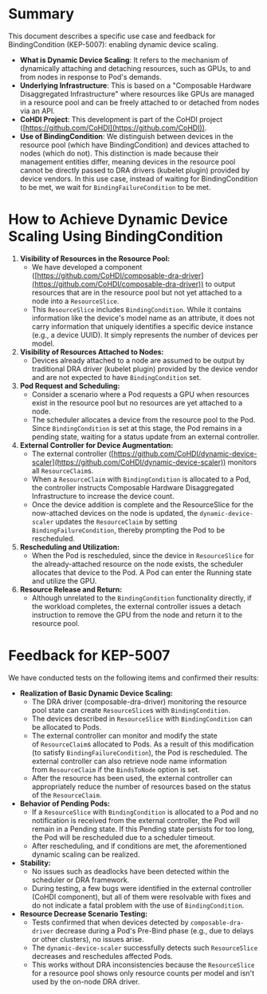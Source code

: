 
# Summary

This document describes a specific use case and feedback for BindingCondition (KEP-5007): enabling dynamic device scaling.

- **What is Dynamic Device Scaling**: It refers to the mechanism of dynamically attaching and detaching resources, such as GPUs, to and from nodes in response to Pod's demands.
- **Underlying Infrastructure**: This is based on a "Composable Hardware Disaggregated Infrastructure" where resources like GPUs are managed in a resource pool and can be freely attached to or detached from nodes via an API.
- **CoHDI Project**: This development is part of the CoHDI project ([https://github.com/CoHDI](https://github.com/CoHDI)).
- **Use of BindingCondition**: We distinguish between devices in the resource pool (which have BindingCondition) and devices attached to nodes (which do not). This distinction is made because their management entities differ, meaning devices in the resource pool cannot be directly passed to DRA drivers (kubelet plugin) provided by device vendors. In this use case, instead of waiting for BindingCondition to be met, we wait for `BindingFailureCondition` to be met.

# How to Achieve Dynamic Device Scaling Using BindingCondition
1. **Visibility of Resources in the Resource Pool:**
	- We have developed a component ([https://github.com/CoHDI/composable-dra-driver](https://github.com/CoHDI/composable-dra-driver)) to output resources that are in the resource pool but not yet attached to a node into a `ResourceSlice`.
	- This `ResourceSlice` includes `BindingCondition`. While it contains information like the device's model name as an attribute, it does not carry information that uniquely identifies a specific device instance (e.g., a device UUID). It simply represents the number of devices per model.
2. **Visibility of Resources Attached to Nodes:**
	- Devices already attached to a node are assumed to be output by traditional DRA driver (kubelet plugin) provided by the device vendor and are not expected to have `BindingCondition` set.
3. **Pod Request and Scheduling:**
	- Consider a scenario where a Pod requests a GPU when resources exist in the resource pool but no resources are yet attached to a node.
	- The scheduler allocates a device from the resource pool to the Pod. Since `BindingCondition` is set at this stage, the Pod remains in a pending state, waiting for a status update from an external controller.
4. **External Controller for Device Augmentation:**
	- The external controller ([https://github.com/CoHDI/dynamic-device-scaler](https://github.com/CoHDI/dynamic-device-scaler)) monitors all `ResourceClaim`s.
	- When a `ResourceClaim` with `BindingCondition` is allocated to a Pod, the controller instructs Composable Hardware Disaggregated Infrastructure to increase the device count.
	- Once the device addition is complete and the ResourceSlice for the now-attached devices on the node is updated, the `dynamic-device-scaler` updates the `ResourceClaim` by setting `BindingFailureCondition`, thereby prompting the Pod to be rescheduled.
5. **Rescheduling and Utilization:**
	- When the Pod is rescheduled, since the device in `ResourceSlice` for the already-attached resource on the node exists, the scheduler allocates that device to the Pod. A Pod can enter the Running state and utilize the GPU.
6. **Resource Release and Return:**
	- Although unrelated to the `BindingCondition` functionality directly, if the workload completes, the external controller issues a detach instruction to remove the GPU from the node and return it to the resource pool.

# Feedback for KEP-5007

We have conducted tests on the following items and confirmed their results:

- **Realization of Basic Dynamic Device Scaling:**
    - The DRA driver (composable-dra-driver) monitoring the resource pool state can create `ResourceSlice`s with `BindingCondition`.
    - The devices described in `ResourceSlice` with `BindingCondition` can be allocated to Pods.
    - The external controller can monitor and modify the state of `ResourceClaim`s allocated to Pods. As a result of this modification (to satisfy `BindingFailureCondition`), the Pod is rescheduled. The external controller can also retrieve node name information from `ResourceClaim` if the `BindsToNode` option is set.
    - After the resource has been used, the external controller can appropriately reduce the number of resources based on the status of the `ResourceClaim`.
- **Behavior of Pending Pods:**
    - If a `ResourceSlice` with `BindingCondition` is allocated to a Pod and no notification is received from the external controller, the Pod will remain in a Pending state. If this Pending state persists for too long, the Pod will be rescheduled due to a scheduler timeout.
    - After rescheduling, and if conditions are met, the aforementioned dynamic scaling can be realized.
- **Stability:**
    - No issues such as deadlocks have been detected within the scheduler or DRA framework.
    - During testing, a few bugs were identified in the external controller (CoHDI component), but all of them were resolvable with fixes and do not indicate a fatal problem with the use of `BindingCondition`.
- **Resource Decrease Scenario Testing:**
    - Tests confirmed that when devices detected by `composable-dra-driver` decrease during a Pod's Pre-Bind phase (e.g., due to delays or other clusters), no issues arise.
    - The `dynamic-device-scaler` successfully detects such `ResourceSlice` decreases and reschedules affected Pods.
    - This works without DRA inconsistencies because the `ResourceSlice` for a resource pool shows only resource counts per model and isn't used by the on-node DRA driver.
